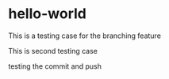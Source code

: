 # hello-world

This is a testing case for the branching feature

This is second testing case 

testing the commit and push 